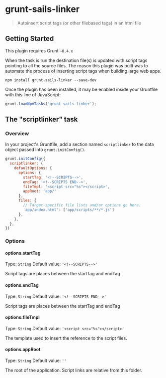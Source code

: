 # grunt-sails-linker

> Autoinsert script tags (or other filebased tags) in an html file

## Getting Started
This plugin requires Grunt `~0.4.x`

When the task is run the destination file(s) is updated with script tags pointing to all the source files. The reason this plugin was built was to automate the process of inserting script tags when building large web apps.

```shell
npm install grunt-sails-linker --save-dev
```

Once the plugin has been installed, it may be enabled inside your Gruntfile with this line of JavaScript:

```js
grunt.loadNpmTasks('grunt-sails-linker');
```

## The "scriptlinker" task

### Overview
In your project's Gruntfile, add a section named `scriptlinker` to the data object passed into `grunt.initConfig()`.

```js
grunt.initConfig({
  scriptlinker: {
    defaultOptions: {
      options: {
        startTag: '<!--SCRIPTS-->',
        endTag: '<!--SCRIPTS END-->',
        fileTmpl: '<script src="%s"></script>',
        appRoot: 'app/'
      },
      files: {
        // Target-specific file lists and/or options go here.
        'app/index.html': ['app/scripts/**/*.js']
      },
    },
  },
})
```

### Options

#### options.startTag
Type: `String`
Default value: `'<!--SCRIPTS-->'`

Script tags are places between the startTag and endTag

#### options.endTag
Type: `String`
Default value: `'<!--SCRIPTS END-->'`

Script tags are places between the startTag and endTag

#### options.fileTmpl
Type: `String`
Default value: `'<script src="%s"></script>'`

The template used to insert the reference to the script files.

#### options.appRoot
Type: `String`
Default value: `''`

The root of the application. Script links are relative from this folder.



